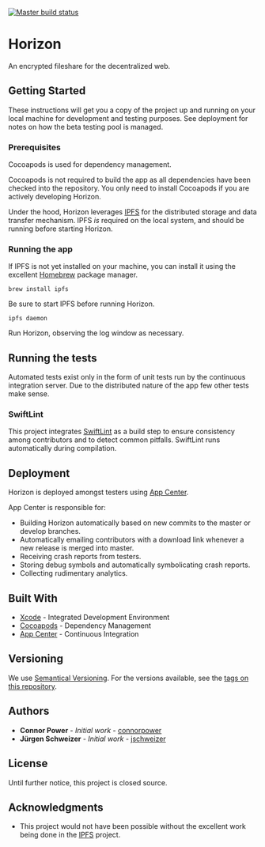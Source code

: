 [![Master build status](https://build.appcenter.ms/v0.1/apps/698105ed-4847-4884-a9b2-3c22ae326101/branches/master/badge)](https://appcenter.ms)

# Horizon

An encrypted fileshare for the decentralized web.

## Getting Started

These instructions will get you a copy of the project up and running on your
local machine for development and testing purposes. See deployment for notes
on how the beta testing pool is managed.

### Prerequisites

Cocoapods is used for dependency management.

Cocoapods is not required to build the app as all dependencies have been
checked into the repository. You only need to install Cocoapods if you are
actively developing Horizon.

Under the hood, Horizon leverages [IPFS](https://github.com/ipfs/ipfs)
for the distributed storage and data transfer mechanism. IPFS *is* required
on the local system, and should be running before starting Horizon.

### Running the app

If IPFS is not yet installed on your machine, you can install it using the
excellent [Homebrew](https://brew.sh) package manager.

```
brew install ipfs
```

Be sure to start IPFS before running Horizon.

```
ipfs daemon
```

Run Horizon, observing the log window as necessary.

## Running the tests

Automated tests exist only in the form of unit tests run by the continuous
integration server. Due to the distributed nature of the app few other tests
make sense.

### SwiftLint

This project integrates [SwiftLint](https://github.com/realm/SwiftLint) as
a build step to ensure consistency among contributors and to detect common
pitfalls. SwiftLint runs automatically during compilation.

## Deployment

Horizon is deployed amongst testers using [App Center](https://appcenter.ms).

App Center is responsible for:

- Building Horizon automatically based on new commits to the master or
  develop branches.
- Automatically emailing contributors with a download link whenever a new
  release is merged into master.
- Receiving crash reports from testers.
- Storing debug symbols and automatically symbolicating crash reports.
- Collecting rudimentary analytics.

## Built With

* [Xcode](https://developer.apple.com/xcode/) - Integrated Development Environment
* [Cocoapods](https://cocoapods.org) - Dependency Management
* [App Center](https://appcenter.ms) - Continuous Integration

## Versioning

We use [Semantical Versioning](http://semver.org/). For the versions available,
see the [tags on this repository](https://github.com/connorpower/Horizon/tags).

## Authors

* **Connor Power** - *Initial work* - [connorpower](https://github.com/connorpower)
* **Jürgen Schweizer** - *Initial work* - [jschweizer](https://github.com/jschweizer)

## License

Until further notice, this project is closed source.

## Acknowledgments

* This project would not have been possible without the excellent work
  being done in the [IPFS](https://github.com/ipfs/ipfs) project.
